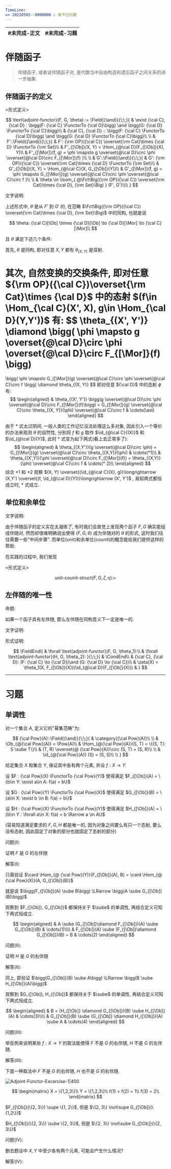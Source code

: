 ```yaml
---
TimeLine: 
=> 20220502--0000000 : 章节已创建
---
```

| #未完成-正文 | #未完成-习题 |
| ------------ | ------------ |

# 伴随函子

> 伴随函子, 或者说伴随函子对, 是代数当中自由构造和遗忘函子之间关系的进一步抽象. 
> 

## 伴随函子的定义

\<形式定义\>

$$
\text{adjoint-functor}(F, G, \theta) :=
\Field{(\and)}{\;\;}{
    & \exist {\cal C}, {\cal D} : 
        \bigg(F: {\cal C} \FunctorTo {\cal D}\bigg) \and 
        \bigg(G: {\cal D} \FunctorTo {\cal C}\bigg)\\
    & {\cal C}, {\cal D} :: 
        \bigg(F: {\cal C} \FunctorTo {\cal D}\bigg) \and 
        \bigg(G: {\cal D} \FunctorTo {\cal C}\bigg)\\
    \\
    & F'::\Field{(\and)}{\;\;}{
        & F': {\rm OP}({\cal C}) \overset{\rm Cat}\times {\cal D} \FunctorTo {\rm Set}\\
        & F'_{[\Ob]}(X, Y) = \Hom_{@\cal D}(F_{[\Ob]}(X), Y)\\
        & F'_{[\Mor]}(f, g) = \phi \mapsto g \overset{@\cal D}\circ \phi \overset{@\cal D}\circ F_{[\Mor]}(f)
    }\\
    \\
    & G'::\Field{(\and)}{\;\;}{
        & G': {\rm OP}({\cal C}) \overset{\rm Cat}\times {\cal D} \FunctorTo {\rm Set}\\
        & G'_{[\Ob]}(X, Y) = \Hom_{@\cal C}(X, G_{[\Ob]}(Y))\\
        & G'_{[\Mor]}(f, g) = \phi \mapsto G_{[\Mor]}(g) \overset{@\cal C}\circ \phi \overset{@\cal C}\circ f
    }\\
    \\
    & \theta \in \Isom_{
        @\Fct\Big({\rm OP}({\cal C}) \overset{\rm Cat}\times {\cal D}, {\rm Set}\Big)
    } (F', G')\\\\
}
$$

文字说明: 

上述形式中, $\theta$ 是从 $F'$ 到 $G'$ 的, 在范畴 $\Fct\Big({\rm OP}({\cal C}) \overset{\rm Cat}\times {\cal D}, {\rm Set}\Big)$ 中的同构, 也就是说

$$
\theta: {\cal C}[\Ob] \times {\cal D}[\Ob] \to {\cal D}[\Mor] \to {\cal C}[\Mor]\\
$$

且 $\theta$ 满足下述几个条件: 

首先, $\theta$ 是同构, 即对任意 $X, Y$ 都有 $\theta_{(X, Y)}$ 是双射. 

其次, 自然变换的交换条件, 即对任意 ${\rm OP}({\cal C})\overset{\rm Cat}\times {\cal D}$ 中的态射 $(f\in \Hom_{\cal C}(X', X), g\in \Hom_{\cal D}(Y,Y'))$ 有: 
$$
\theta_{(X', Y')} \diamond 
\bigg( \phi \mapsto g \overset{@\cal D}\circ \phi \overset{@\cal D}\circ F_{[\Mor]}(f) \bigg)
= 
\bigg( \phi \mapsto G_{[\Mor]}(g) \overset{@\cal C}\circ \phi \overset{@\cal C}\circ f \bigg) \diamond \theta_{(X, Y)}
$$
即对任意 ${\cal D}$ 中的态射 $\phi$ 有: 
$$
\begin{aligned}
& \theta_{(X', Y')} \bigg(g \overset{@\cal D}\circ \phi \overset{@\cal D}\circ F_{[\Mor]}(f)\bigg)
= G_{[\Mor]}(g) \overset{@\cal C}\circ \theta_{(X, Y)}(\phi) \overset{@\cal C}\circ f 
& \cdots(\ast)
\end{aligned}
$$

由于 $\ast$ 式太过阴间, 一般人类的工作记忆没法处理这么多对象, 因此引入一个等价的办法来观测 $\theta$ 的自然性, 分别将 $f$ 和 $g$ 取作 $\id_{@\cal C}{(X)}$ 和 $\id_{@\cal D}(Y)$, 此时 $\ast$ 式变为如下两式(看上去正常多了): 
$$
\begin{aligned}
    & \theta_{(X,Y')}(g \overset{@\cal D}\circ \phi) 
    = G_{[\Mor]}(g) \overset{@\cal C}\circ \theta_{(X,Y)}(\phi) & \cdots(*1)\\
    & \theta_{(X',Y)}(\phi \overset{@\cal D}\circ F_{[\Mor]}(f))  
    = \theta_{(X,Y)}(\phi) \overset{@\cal C}\circ  f & \cdots(* 2)\\
\end{aligned}
$$
综合 $*1$ 和 $*2$ 观察 $(X, Y) \overset{(\id_{@\cal C}(X), g)}\longrightarrow (X,Y') \overset{(f, \id_{@\cal D}(Y))}\longrightarrow (X', Y')$ , 易知两式都恒成立时, $\ast$ 式成立. 

## 单位和余单位

文字说明: 

由于伴随函子的定义实在太凝练了, 有时我们会直觉上发现两个函子 $F,G$ 确实能组成伴随对, 然而却很难明确说出使得 $(F,G, \theta)$ 成为伴随对的 $\theta$ 的形式, 这时我们往往需要一些"中间步骤". 而单位(unit)和余单位(counit)的概念能给我们提供这样的帮助. 

在实践的过程中, 我们发现

\<形式定义\>

$$
\text{unit-counit-struct}(F,G,\zeta, \eta) := 
$$

## 左伴随的唯一性

命题: 

如果一个函子具有左伴随, 那么左伴随在同构意义下一定是唯一的. 

文字证明: 

形式证明: 

$$
\FieldEndl{
    & \forall \text{adjoint-functor}(F, G, \theta_1):\\
    & \forall \text{adjoint-functor}(H, G, \theta_2):
}{\;\;}{
    & \CondEnd\\
    & {\cal C}, {\cal D}: (F: {\cal C} \to {\cal D})\and (G: {\cal D} \to {\cal C})\\
    & \zeta(X) = \theta_1(X, F_{[\Ob]}(X))(\id_{@\cal D}(F_{[\Ob]}(X)))
    & 
}
$$


***

# 习题

## 单调性

对一个集合 $A$, 定义它的"幂集范畴"为: 

$$
{\cal Pow}(A)::\Field{(\and)}{\;\;}{
    & \category({\cal Pow}(A))\\
    \\
    & \Ob_{@{\cal Pow}(A)} =  \Pow(A)\\
    & \Hom_{@{\cal Pow}(A)}(S, T) = \{(S, T): S \sube T\}\\
    & (T, R) \overset{@ {\cal Pow}(A)}\circ (S, T) = (S, R)\\
    \\
    & \id_{@{\cal Pow}(A)} (S) = (S, S)\\
    \\
}
$$

给定集合 $X$ 和集合 $Y$, 保证其中各有两个元素, 并设 $f: X \to Y$. 

设 $F : {\cal Pow}(X) \FunctorTo {\cal Pow}(Y)$ 使得满足 $F_{[\Ob]}(A) = \{b\in Y: \exist a\in A: f(a) = b\}$

设 $G : {\cal Pow}(Y) \FunctorTo {\cal Pow}(X)$ 使得满足 $G_{[\Ob]}(B) = \{a\in X: \exist b \in B: f(a) = b\}$ 

设 $H : {\cal Pow}(X) \FunctorTo {\cal Pow}(Y)$ 使得满足 $H_{[\Ob]}(A) = \{b\in Y : \forall a\in X: f(a) = b \Rarrow a \in A\}$ 

(容易知道满足要求的 $F,G,H$ 都是唯一的, 因为对象之间要么有只一个态射, 要么没有态射, 因此固定了对象的部分也就固定了态射的部分)

问题(I): 

证明 $F$ 是 $G$ 的左伴随

解答(I): 

只需验证 $\card \Hom_{@ {\cal Pow}(Y)}(F_{[\Ob]}(A), B) = \card \Hom_{@ {\cal Pow}(X)}(A, G_{[\Ob]}(B))$

就是说 $\bigg(F_{[\Ob]}(A) \sube B\bigg) \LRarrow \bigg(A \sube G_{[\Ob]}(B)\bigg)$ 

观察到 $F_{[\Ob]}, G_{[\Ob]}$ 都保持关于 $\sube$ 的单调性, 再结合定义可知下两式恒成立. 

$$
\begin{aligned}
& A \sube (G_{[\Ob]}\diamond F_{[\Ob]})(A) \sube G_{[\Ob]}(B) & \cdots(1)\\\\
& F_{[\Ob]}(A) \sube (F_{[\Ob]}\diamond G_{[\Ob]})(B) = B & \cdots(2)
\end{aligned}
$$ 


问题(II): 

证明 $H$ 是 $G$ 的右伴随

解答(II): 

同上, 即验证 $\bigg(G_{[\Ob]}(B) \sube A\bigg) \LRarrow \bigg(B \sube H_{[\Ob]}(A)\bigg)$

观察到 $G_{[\Ob]}, H_{[\Ob]}$ 都保持关于 $\sube$ 的单调性, 再结合定义可知下两式恒成立. 

$$
\begin{aligned}
& B = (H_{[\Ob]} \diamond G_{[\Ob]})(B) \sube H_{[\Ob]}(A) & \cdots(3)\\\\
& G_{[\Ob]}(B) \sube (G_{[\Ob]} \diamond H_{[\Ob]})(A) \sube A & \cdots(4)
\end{aligned}
$$

问题(III):  

举反例来说明某些 $f: X \to Y$ 的取法能使得 $F$ 不是 $G$ 的右伴随, $H$ 不是 $G$ 的左伴随. 

解答(III): 

下面一种取法中 $F$ 不是 $G$ 的右伴随, $H$ 也不是 $G$ 的右伴随. 

![Adjoint-Functor-Excercise-1|400](Adjoint-Functor-Excercise-1.png)

$$
\begin{matrix}
X = \{1,2,3\}\\
Y = \{1,2,3\}\\
f(1) = f(2) = 1\\
f(3) = 2\\
\end{matrix}
$$

$F_{[\Ob]}(\{2, 3\}) \supe \{1, 2\}$, 但是 $\{2, 3\} \not\supe G_{[\Ob]}(\{1,2\})$ 

$H_{[\Ob]}(\{2, 3\}) \sube \{2, 3\}$, 但是 $\{2, 3\} \not\sube G_{[\Ob]}(\{2, 3\})$

问题(IV):

删去题设中 $X, Y$ 中至少各有两个元素, 可能会产生什么情况?

解答(IV):

$$
$$